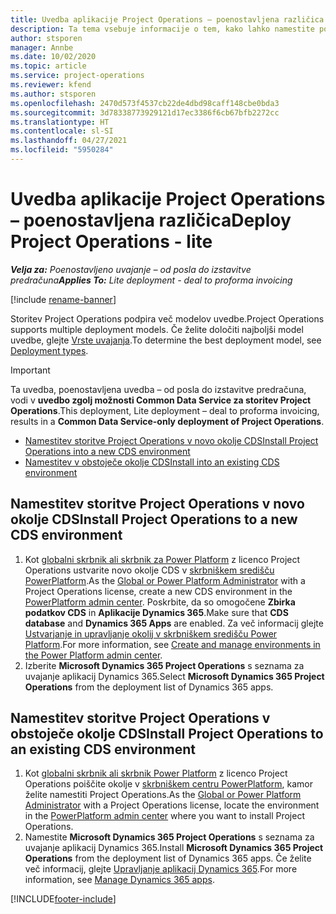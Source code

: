 ```yaml
---
title: Uvedba aplikacije Project Operations – poenostavljena različica
description: Ta tema vsebuje informacije o tem, kako lahko namestite poenostavljeno uvedbo storitve Project Operations – od posla do izstavitve predračuna.
author: stsporen
manager: Annbe
ms.date: 10/02/2020
ms.topic: article
ms.service: project-operations
ms.reviewer: kfend
ms.author: stsporen
ms.openlocfilehash: 2470d573f4537cb22de4dbd98caff148cbe0bda3
ms.sourcegitcommit: 3d78338773929121d17ec3386f6cb67bfb2272cc
ms.translationtype: HT
ms.contentlocale: sl-SI
ms.lasthandoff: 04/27/2021
ms.locfileid: "5950284"
---
```

# <a name="deploy-project-operations---lite"></a><span data-ttu-id="4020c-103">Uvedba aplikacije Project Operations – poenostavljena različica</span><span class="sxs-lookup"><span data-stu-id="4020c-103">Deploy Project Operations - lite</span></span>

<span data-ttu-id="4020c-104">_**Velja za:** Poenostavljeno uvajanje – od posla do izstavitve predračuna_</span><span class="sxs-lookup"><span data-stu-id="4020c-104">_**Applies To:** Lite deployment - deal to proforma invoicing_</span></span>

[!include [rename-banner](~/includes/cc-data-platform-banner.md)]

<span data-ttu-id="4020c-105">Storitev Project Operations podpira več modelov uvedbe.</span><span class="sxs-lookup"><span data-stu-id="4020c-105">Project Operations supports multiple deployment models.</span></span> <span data-ttu-id="4020c-106">Če želite določiti najboljši model uvedbe, glejte [Vrste uvajanja](determine-deployment-type.md).</span><span class="sxs-lookup"><span data-stu-id="4020c-106">To determine the best deployment model, see [Deployment types](determine-deployment-type.md).</span></span>


> [!IMPORTANT]
> <span data-ttu-id="4020c-107">Ta uvedba, poenostavljena uvedba – od posla do izstavitve predračuna, vodi v **uvedbo zgolj možnosti Common Data Service za storitev Project Operations**.</span><span class="sxs-lookup"><span data-stu-id="4020c-107">This deployment, Lite deployment – deal to proforma invoicing, results in a **Common Data Service-only deployment of Project Operations**.</span></span>

- [<span data-ttu-id="4020c-108">Namestitev storitve Project Operations v novo okolje CDS</span><span class="sxs-lookup"><span data-stu-id="4020c-108">Install Project Operations into a new CDS environment</span></span>](#new)
- [<span data-ttu-id="4020c-109">Namestitev v obstoječe okolje CDS</span><span class="sxs-lookup"><span data-stu-id="4020c-109">Install into an existing CDS environment</span></span>](#existing)



## <a name="install-project-operations-to-a-new-cds-environment"></a><a name="new"></a><span data-ttu-id="4020c-110">Namestitev storitve Project Operations v novo okolje CDS</span><span class="sxs-lookup"><span data-stu-id="4020c-110">Install Project Operations to a new CDS environment</span></span>

1. <span data-ttu-id="4020c-111">Kot [globalni skrbnik ali skrbnik za Power Platform](/power-platform/admin/global-service-administrators-can-administer-without-license) z licenco Project Operations ustvarite novo okolje CDS v [skrbniškem središču PowerPlatform](https://admin.powerplatform.com).</span><span class="sxs-lookup"><span data-stu-id="4020c-111">As the [Global or Power Platform Administrator](/power-platform/admin/global-service-administrators-can-administer-without-license) with a Project Operations license, create a new CDS environment in the [PowerPlatform admin center](https://admin.powerplatform.com).</span></span> <span data-ttu-id="4020c-112">Poskrbite, da so omogočene **Zbirka podatkov CDS** in **Aplikacije Dynamics 365**.</span><span class="sxs-lookup"><span data-stu-id="4020c-112">Make sure that **CDS database** and **Dynamics 365 Apps** are enabled.</span></span> <span data-ttu-id="4020c-113">Za več informacij glejte [Ustvarjanje in upravljanje okolij v skrbniškem središču Power Platform](/power-platform/admin/create-environment#create-an-environment-in-the-power-platform-admin-center).</span><span class="sxs-lookup"><span data-stu-id="4020c-113">For more information, see [Create and manage environments in the Power Platform admin center](/power-platform/admin/create-environment#create-an-environment-in-the-power-platform-admin-center).</span></span>
2. <span data-ttu-id="4020c-114">Izberite **Microsoft Dynamics 365 Project Operations** s seznama za uvajanje aplikacij Dynamics 365.</span><span class="sxs-lookup"><span data-stu-id="4020c-114">Select **Microsoft Dynamics 365 Project Operations** from the deployment list of Dynamics 365 apps.</span></span>


## <a name="install-project-operations-to-an-existing-cds-environment"></a><a name="existing"></a><span data-ttu-id="4020c-115">Namestitev storitve Project Operations v obstoječe okolje CDS</span><span class="sxs-lookup"><span data-stu-id="4020c-115">Install Project Operations to an existing CDS environment</span></span>

1. <span data-ttu-id="4020c-116">Kot [globalni skrbnik ali skrbnik Power Platform](/power-platform/admin/global-service-administrators-can-administer-without-license) z licenco Project Operations poiščite okolje v [skrbniškem centru PowerPlatform](https://admin.powerplatform.com), kamor želite namestiti Project Operations.</span><span class="sxs-lookup"><span data-stu-id="4020c-116">As the [Global or Power Platform Administrator](/power-platform/admin/global-service-administrators-can-administer-without-license) with a Project Operations license, locate the environment in the [PowerPlatform admin center](https://admin.powerplatform.com) where you want to install Project Operations.</span></span>
2. <span data-ttu-id="4020c-117">Namestite **Microsoft Dynamics 365 Project Operations** s seznama za uvajanje aplikacij Dynamics 365.</span><span class="sxs-lookup"><span data-stu-id="4020c-117">Install **Microsoft Dynamics 365 Project Operations** from the deployment list of Dynamics 365 apps.</span></span> <span data-ttu-id="4020c-118">Če želite več informacij, glejte [Upravljanje aplikacij Dynamics 365](/power-platform/admin/manage-apps).</span><span class="sxs-lookup"><span data-stu-id="4020c-118">For more information, see [Manage Dynamics 365 apps](/power-platform/admin/manage-apps).</span></span>




[!INCLUDE[footer-include](../includes/footer-banner.md)]
